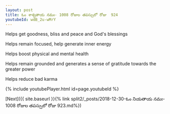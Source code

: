 ```yaml
---
layout: post
title: ఓం శాశ్వతాయ నమః- 1008 రోజుల తపస్సులో రోజు  924
youtubeId: wdB_2u-wMrY
---
```

 
 
Helps get goodness, bliss and peace and God's blessings
 
Helps remain focused, help generate inner energy 
 
Helps boost physical and mental health 
 
Helps remain grounded and generates a sense of gratitude towards the greater power 
 
Helps reduce bad karma
 
 
 
 


{% include youtubePlayer.html id=page.youtubeId %}
 
[Next]({{ site.baseurl }}{% link  split2/_posts/2018-12-30-ఓం నియతాయ నమః- 1008 రోజుల తపస్సులో రోజు  923.md%})
 
